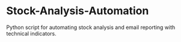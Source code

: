 # Stock-Analysis-Automation
Python script for automating stock analysis and email reporting with technical indicators.
